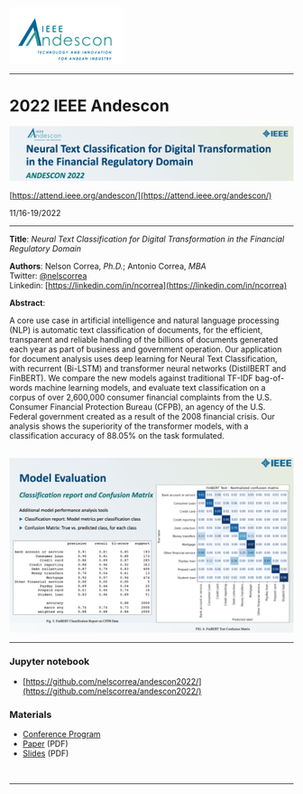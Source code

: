 <img src="./images/ieee_andescon_logo.png" alt="IEEE Andescon logo" width="200">

<hr/>

# 2022 IEEE Andescon 
<img src="./images/neural_2350_cover_title.jpg" alt="2022 IEEE Andescon - Neural Text Classification Evaluation" width="600">

[https://attend.ieee.org/andescon/](https://attend.ieee.org/andescon/)

11/16-19/2022

<hr/> 

**Title**: *Neural Text Classification for Digital Transformation in the Financial Regulatory Domain*

**Authors**: Nelson Correa, *Ph.D.*; Antonio Correa, *MBA* <br/>
Twitter: [@nelscorrea](https://twitter.com/nelscorrea)<br/>
Linkedin: [https://linkedin.com/in/ncorrea](https://linkedin.com/in/ncorrea)

**Abstract**: 

A core use case in artificial intelligence and natural language processing (NLP) is automatic text classification of documents, for the efficient, transparent and reliable handling of the billions of documents generated each year as part of business and government operation. Our application for document analysis uses deep learning for Neural Text Classification, with recurrent (Bi-LSTM) and transformer neural networks (DistilBERT and FinBERT). We compare the new models against traditional TF-IDF bag-of- words machine learning models, and evaluate text classification on a corpus of over 2,600,000 consumer financial complaints from the U.S. Consumer Financial Protection Bureau (CFPB), an agency of the U.S. Federal government created as a result of the 2008 financial crisis. Our analysis shows the superiority of the transformer models, with a classification accuracy of 88.05% on the task formulated.

<br/>
<img src="./images/neural_2350_evaluation.jpg" alt="CFPB Neural Text Classification Evaluation - FinBERT" width="800">

<br/>

------------------

### Jupyter notebook

* [https://github.com/nelscorrea/andescon2022/](https://github.com/nelscorrea/andescon2022/)

### Materials

* [Conference Program](https://ieeexplore.ieee.org/xpl/conhome/9989530/proceeding/)
* [Paper](./ANDESCON2022_neural_nlp_2350_ncorrea_paper.pdf) (PDF)
* [Slides](./ANDESCON2022_neural_nlp_2350_ncorrea_slides_sm.pdf) (PDF)
<!-- * [Repository - TBD](./) -->

<br/>
<hr/>
